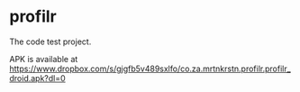 # profilr

The code test project. 

APK is available at https://www.dropbox.com/s/gjgfb5v489sxlfo/co.za.mrtnkrstn.profilr.profilr_droid.apk?dl=0
